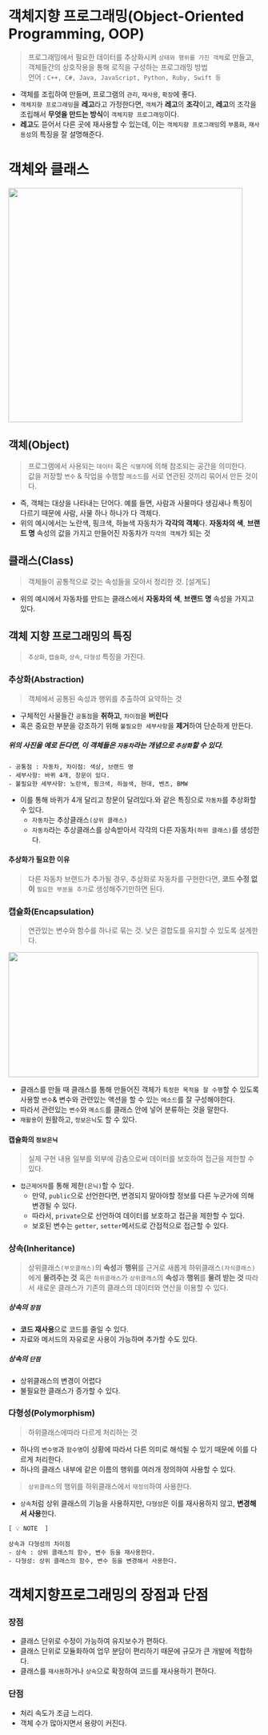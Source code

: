 # 객체지향 프로그래밍(Object-Oriented Programming, OOP)
> 프로그래밍에서 필요한 데이터를 추상화시켜 `상태와 행위를 가진 객체`로 만들고, 객체들간의 상호작용을 통해 로직을 구성하는 프로그래밍 방법<br/>
> 언어 : `C++, C#, Java, JavaScript, Python, Ruby, Swift 등`
- 객체를 조립하여 만들며, 프로그램의 `관리`, `재사용`, `확장`에 좋다.
- `객체지향 프로그래밍`을 **레고**라고 가정한다면, 
  `객체`가 **레고**의 **조각**이고, **레고**의 조각을 조립해서 **무엇을 만드는 방식**이 `객체지향 프로그래밍`이다.
- **레고**도 뜯어서 다른 곳에 재사용할 수 있는데, 이는 `객체지향 프로그래밍`의 `부품화`, `재사용성`의 특징을 잘 설명해준다.

# 객체와 클래스

<img width="468" src="https://user-images.githubusercontent.com/87024040/210213156-d9f47e49-3b6b-4ba0-bbd1-91d2e521240f.png">

## 객체(Object)
> 프로그램에서 사용되는 `데이터` 혹은 `식별자`에 의해 참조되는 공간을 의미한다. <br/>
> 값을 저장할 `변수` & 작업을 수행할 `메소드`를 서로 연관된 것끼리 묶어서 만든 것이다.

- 즉, 객체는 대상을 나타내는 단어다. 
  예를 들면, 사람과 사물마다 생김새나 특징이 다르기 때문에 사람, 사물 하나 하나가 다 객체다. 
- 위의 예시에서는 노란색, 핑크색, 하늘색 자동차가 **각각의 객체**다.
  **자동차의 색**, **브랜드 명** 속성의 값을 가지고 만들어진 자동차가 `각각의 객체`가 되는 것

## 클래스(Class)
> 객체들이 공통적으로 갖는 속성들을 모아서 정리한 것.  [설계도]
- 위의 예시에서 자동차를 만드는 클래스에서 **자동차의 색**, **브랜드 명** 속성을 가지고 있다.

## 객체 지향 프로그래밍의 특징
> `추상화`, `캡슐화`, `상속`, `다형성` 특징을 가진다.

### 추상화(Abstraction)
> 객체에서 공통된 속성과 행위를 추출하여 요약하는 것
- 구체적인 사물들간 `공통점`을 **취하고**, `차이점`을 **버린다**
- 혹은 중요한 부분을 강조하기 위해 `불필요한 세부사항`을 **제거**하여 단순하게 만든다.
##### 위의 사진을 예로 든다면, 이 객체들은 `자동차`라는 개념으로 `추상화`할 수 있다.
  ```
  - 공통점 : 자동차, 차이점: 색상, 브랜드 명
  - 세부사항: 바퀴 4개, 창문이 있다.
  - 불필요한 세부사항: 노란색, 핑크색, 하늘색, 현대, 벤츠, BMW 
  ```
  - 이를 통해 바퀴가 4개 달리고 창문이 달려있다.와 같은 특징으로 `자동차`를 추상화할 수 있다.<br/>
    - `자동차`는 추상클래스`(상위 클래스)` <br/>
    - `자동차`라는 추상클래스를 상속받아서 각각의 다른 자동차`(하위 클래스)`를 생성한다.
#### 추상화가 필요한 이유
> 다른 자동차 브랜드가 추가될 경우, 추상화로 자동차를 구현한다면, **코드 수정 없이** `필요한 부분을 추가`로 생성해주기만하면 된다.

### 캡슐화(Encapsulation)
> 연관있는 변수와 함수를 하나로 묶는 것. 낮은 결합도를 유지할 수 있도록 설계한다.

<img src="https://user-images.githubusercontent.com/87024040/210217412-14253cfa-4ac2-4609-9b94-972cf5b11831.png" width="500" height="250">

- 클래스를 만들 때 클래스를 통해 만들어진 객체가 `특정한 목적을 잘 수행`할 수 있도록 사용할 `변수`& 변수와 관련있는 액션을 할 수 있는 `메소드`를 잘 구성해야한다.
- 따라서 관련있는 `변수`와 `메소드`를 클래스 안에 넣어 분류하는 것을 말한다.
- `재활용`이 원활하고, `정보은닉`도 할 수 있다.

#### 캡슐화의 `정보은닉`
> 실제 구현 내용 일부를 외부에 감춤으로써 데이터를 보호하여 접근을 제한할 수 있다.
- `접근제어자`를 통해 제한`(은닉)`할 수 있다. 
  - 만약, `public`으로 선언한다면, 변경되지 말아야할 정보를 다른 누군가에 의해 변경될 수 있다.
  - 따라서, `private`으로 선언하여 데이터를 보호하고 접근을 제한할 수 있다.
  - 보호된 변수는 `getter`, `setter`메서드로 간접적으로 접근할 수 있다.
  
### 상속(Inheritance)
> 상위클래스`(부모클래스)`의 **속성**과 **행위**를 근거로 새롭게 하위클래스`(자식클래스)`에게 **물려주는 것**
> 혹은 `하위클래스`가 `상위클래스`의 **속성**과 **행위**를 **물려 받는 것**
> 따라서 새로운 클래스가 기존의 클래스의 데이터와 연산을 이용할 수 있다.
##### 상속의 `장점`
- **코드 재사용**으로 코드를 줄일 수 있다.
- 자료와 메서드의 자유로운 사용이 가능하며 추가할 수도 있다.
##### 상속의 `단점`
- 상위클래스의 변경이 어렵다
- 불필요한 클래스가 증가할 수 있다.

### 다형성(Polymorphism)
> 하위클래스에따라 다르게 처리하는 것
- 하나의 `변수명`과 `함수명`이 상황에 따라서 다른 의미로 해석될 수 있기 때문에 이를 다르게 처리한다.
- 하나의 클래스 내부에 같은 이름의 행위를 여러개 정의하여 사용할 수 있다.

> `상위클래스`의 행위를 하위클래스에서 `재정의`하여 사용한다.
- `상속`처럼 상위 클래스의 기능을 사용하지만, `다형성`은 이를 재사용하지 않고, **변경해서 사용**한다.
```
[ 💡 NOTE  ]

상속과 다형성의 차이점
- 상속 : 상위 클래스의 함수, 변수 등을 재사용한다.
- 다형성: 상위 클래스의 함수, 변수 등을 변경해서 사용한다.
```

# 객체지향프로그래밍의 장점과 단점
### 장점
- 클래스 단위로 수정이 가능하여 유지보수가 편하다.
- 클래스 단위로 모듈화하여 업무 분담이 편리하기 때문에 규모가 큰 개발에 적합하다.
- 클래스를 `재사용`하거나 `상속`으로 확장하여 코드를 재사용하기 편하다.

### 단점
- 처리 속도가 조금 느리다.
- 객체 수가 많아지면서 용량이 커진다.
